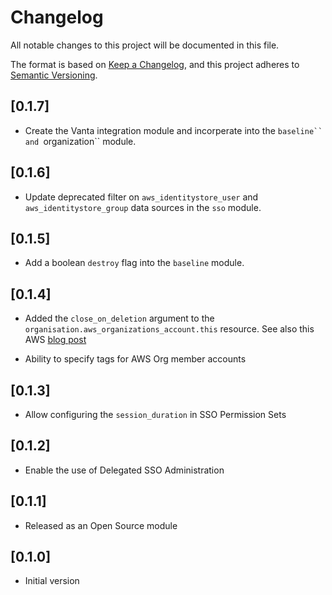 # Changelog

All notable changes to this project will be documented in this file.

The format is based on [Keep a Changelog](https://keepachangelog.com/en/1.0.0/),
and this project adheres to [Semantic Versioning](https://semver.org/spec/v2.0.0.html).

## [0.1.7]

- Create the Vanta integration module and incorperate into the `baseline`` and `organization`` module.


## [0.1.6]

- Update deprecated filter on `aws_identitystore_user` and `aws_identitystore_group` data sources in the `sso` module.

## [0.1.5]

- Add a boolean `destroy` flag into the `baseline` module.

## [0.1.4]

- Added the `close_on_deletion` argument to the `organisation.aws_organizations_account.this` resource.  See also this AWS [blog post](https://aws.amazon.com/blogs/mt/aws-organizations-now-provides-a-simple-scalable-and-more-secure-way-to-close-your-member-accounts/)

- Ability to specify tags for AWS Org member accounts

## [0.1.3]

- Allow configuring the `session_duration` in SSO Permission Sets

## [0.1.2]

- Enable the use of Delegated SSO Administration

## [0.1.1]

- Released as an Open Source module

## [0.1.0]

- Initial version
